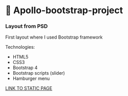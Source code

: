 # :space_invader: Apollo-bootstrap-project
### Layout from PSD

First layout where I used Bootstrap framework

Technologies:
- HTML5
- CSS3
- Bootstrap 4
- Bootstrap scripts (slider)
- Hamburger menu

[LINK TO STATIC PAGE](https://master-bogdan.github.io/apollo-bootstrap-project/)
